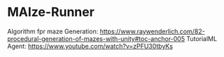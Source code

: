 # MAIze-Runner

Algorithm fpr maze Generation: https://www.raywenderlich.com/82-procedural-generation-of-mazes-with-unity#toc-anchor-005
TutorialML Agent: https://www.youtube.com/watch?v=zPFU30tbyKs
